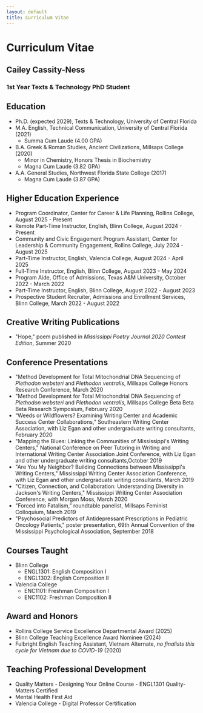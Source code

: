 ```yaml
---
layout: default
title: Curriculum Vitae
---
```

# Curriculum Vitae
## Cailey Cassity-Ness
### 1st Year Texts & Technology PhD Student

## Education
- Ph.D. (expected 2029), Texts & Technology, University of Central Florida
- M.A. English, Technical Communication, University of Central Florida (2021)
    - Summa Cum Laude (4.00 GPA)
- B.A. Greek & Roman Studies, Ancient Civilizations, Millsaps College (2020)
    - Minor in Chemistry, Honors Thesis in Biochemistry
    - Magna Cum Laude (3.82 GPA)
- A.A. General Studies, Northwest Florida State College (2017)
    - Magna Cum Laude (3.87 GPA)

## Higher Education Experience
- Program Coordinator, Center for Career & Life Planning, Rollins College, August 2025 - Present
- Remote Part-Time Instructor, English, Blinn College, August 2024 - Present
- Community and Civic Engagement Program Assistant, Center for Leadership & Community Engagement, Rollins College, July 2024 - August 2025
- Part-Time Instructor, English, Valencia College, August 2024 - April 2025
- Full-Time Instructor, English, Blinn College, August 2023 - May 2024
- Program Aide, Office of Admissions, Texas A&M University, October 2022 - March 2022
- Part-Time Instructor, English, Blinn College, August 2022 - August 2023
- Prospective Student Recruiter, Admissions and Enrollment Services, Blinn College, March 2022 - August 2022

## Creative Writing Publications
- "Hope," poem published in *Mississippi Poetry Journal 2020 Contest Edition*, Summer 2020

## Conference Presentations
- "Method Development for Total Mitochondrial DNA Sequencing of *Plethodon websteri* and *Plethodon ventralis*, Millsaps College Honors Research Conference, March 2020
- "Method Development for Total Mitochondrial DNA Sequencing of *Plethodon websteri* and *Plethodon ventralis*, Millsaps College Beta Beta Beta Research Symposium, February 2020
- “Weeds or Wildflowers? Examining Writing Center and Academic Success Center Collaborations,” Southeastern Writing Center Association, with Liz Egan and other undergraduate writing consultants, February 2020
- "Mapping the Blues: Linking the Communities of Mississippi's Writing Centers," National Conference on Peer Tutoring in Writing and International Writing Center Association Joint Conference, with Liz Egan and other undergraduate writing consultants,October 2019
- "Are You My Neighbor? Building Connections between Mississippi's Writing Centers," Mississippi Writing Center Association Conference, with Liz Egan and other undergraduate writing consultants, March 2019
- "Citizen, Connection, and Collaboration: Understanding Diversity in Jackson's Writing Centers," Mississippi Writing Center Association Conference, with Morgan Moss, March 2020
- "Forced into Fatalism," roundtable panelist, Millsaps Feminist Colloquium, March 2019
- "Psychosocial Predictors of Antidepressant Prescriptions in Pediatric Oncology Patients," poster presentation, 69th Annual Convention of the Mississippi Psychological Association, September 2018

## Courses Taught
- Blinn College 
    - ENGL1301: English Composition I
    - ENGL1302: English Composition II
- Valencia College
    - ENC1101: Freshman Composition I
    - ENC1102: Freshman Composition II

## Award and Honors
- Rollins College Service Excellence Departmental Award (2025)
- Blinn College Teaching Excellence Award Nominee (2024)
- Fulbright English Teaching Assistant, Vietnam Alternate, *no finalists this cycle for Vietnam due to COVID-19* (2020)

## Teaching Professional Development
- Quality Matters - Designing Your Online Course - ENGL1301 Quality-Matters Certified
- Mental Health First Aid
- Valencia College - Digital Professor Certification 